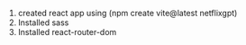 1) created react app using (npm create vite@latest netflixgpt)
2) Installed sass
3) Installed react-router-dom